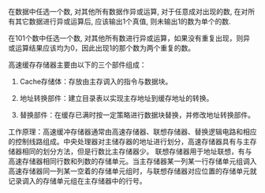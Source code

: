 在数据中任选一个数, 对其他所有数据作异或运算, 对于任意成对出现的数, 在对所有其它数据进行异或运算后, 应该输出1个真值, 则未输出1的数为单个的数.


在101个数中任选一个数, 对其他所有数进行异或运算，如果没有重复出现，则异或运算结果应该均为0，因此出现1的那个数为两个重复的数。


高速缓存存储器主要由以下的三个部件组成：
1. Cache存储体：存放由主存调入的指令与数据块。

2. 地址转换部件：建立目录表以实现主存地址到缓存地址的转换。

3. 替换部件：在缓存已满时按一定策略进行数据块替换，并修改地址转换部件。

工作原理：高速缓冲存储器通常由高速存储器、联想存储器、替换逻辑电路和相应的控制线路组成。中央处理器对主储存器的地址进行划分，高速存储器具有与主存储器相同的划分方法，但是行数比主存储器少。
联想存储器用于地址联想，有与高速存储器相同行数和列数的存储单元。当主存储器某一列某一行存储单元组调入高速存储器同一列某一空着的存储单元组时，与联想存储器对应位置的存储单元就记录调入的存储单元组在主存储器中的行号。
